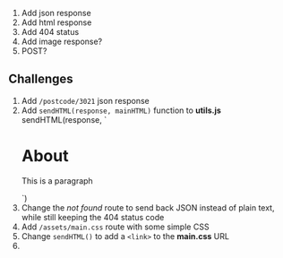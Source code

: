 1. Add json response
1. Add html response
1. Add 404 status
1. Add image response?
1. POST?


## Challenges

1. Add `/postcode/3021` json response
2. Add `sendHTML(response, mainHTML)` function to **utils.js**
    sendHTML(response, `
    <h1>About</h1>
    <p>This is a paragraph</p>
    `)
3. Change the *not found* route to send back JSON instead of plain text, while still keeping the 404 status code
4. Add `/assets/main.css` route with some simple CSS
5. Change `sendHTML()` to add a `<link>` to the **main.css** URL
6. 
